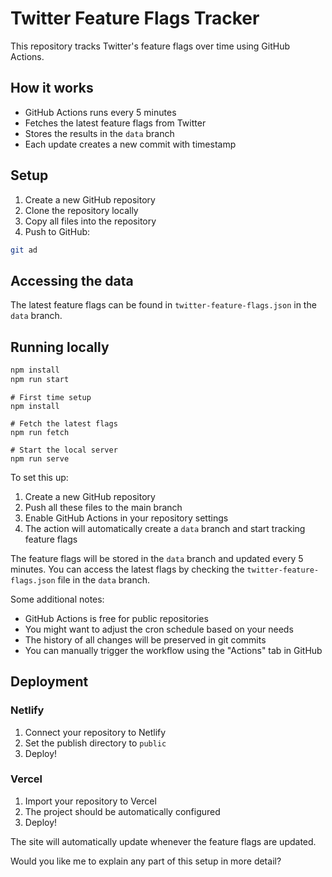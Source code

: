 # Twitter Feature Flags Tracker

This repository tracks Twitter's feature flags over time using GitHub Actions.

## How it works

- GitHub Actions runs every 5 minutes
- Fetches the latest feature flags from Twitter
- Stores the results in the `data` branch
- Each update creates a new commit with timestamp

## Setup

1. Create a new GitHub repository
2. Clone the repository locally
3. Copy all files into the repository
4. Push to GitHub:

```bash
git ad
```

## Accessing the data

The latest feature flags can be found in `twitter-feature-flags.json` in the `data` branch.

## Running locally 

```bash
npm install
npm run start
```

```
# First time setup
npm install

# Fetch the latest flags
npm run fetch

# Start the local server
npm run serve
```

To set this up:

1. Create a new GitHub repository
2. Push all these files to the main branch
3. Enable GitHub Actions in your repository settings
4. The action will automatically create a `data` branch and start tracking feature flags

The feature flags will be stored in the `data` branch and updated every 5 minutes. You can access the latest flags by checking the `twitter-feature-flags.json` file in the `data` branch.

Some additional notes:
- GitHub Actions is free for public repositories
- You might want to adjust the cron schedule based on your needs
- The history of all changes will be preserved in git commits
- You can manually trigger the workflow using the "Actions" tab in GitHub

## Deployment

### Netlify
1. Connect your repository to Netlify
2. Set the publish directory to `public`
3. Deploy!

### Vercel
1. Import your repository to Vercel
2. The project should be automatically configured
3. Deploy!

The site will automatically update whenever the feature flags are updated.

Would you like me to explain any part of this setup in more detail?